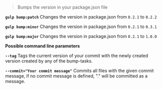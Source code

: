> Bumps the version in your package.json file

**`gulp bump:patch`**
Changes the version in package.json from `0.2.1` to `0.2.2`

**`gulp bump:minor`**
Changes the version in package.json from `0.2.1` to `0.3.1`

**`gulp bump:major`**
Changes the version in package.json from `0.2.1` to `1.0.0`


**Possible command line parameters** 

**`--tag`**
Tags the current version of your commit with the newly created version created by any of the bump-tasks.

**`--commit="Your commit message"`**
Commits all files with the given commit message, if no commit message is defined, "." will be committed as a message.
